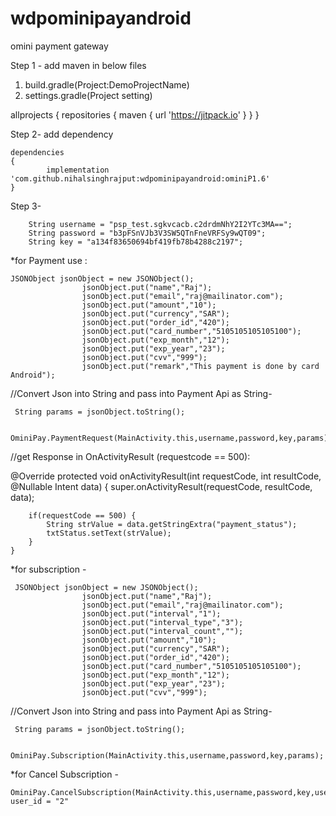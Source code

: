 # wdpominipayandroid
omini payment gateway 

Step 1 -
add maven in below files 

1. build.gradle(Project:DemoProjectName)
2. settings.gradle(Project setting)

allprojects 
{
		repositories {
			maven 
			{ 
			url 'https://jitpack.io'
			}
		}
	}
  
  
  
  Step 2- add dependency

  	dependencies 
	{
	        implementation 'com.github.nihalsinghrajput:wdpominipayandroid:ominiP1.6'
	}
	
	
	
Step 3- 

        String username = "psp_test.sgkvcacb.c2drdmNhY2I2YTc3MA==";
        String password = "b3pFSnVJb3V3SW5QTnFneVRFSy9wQT09";
        String key = "a134f83650694bf419fb78b4288c2197";


*for Payment use :

	JSONObject jsonObject = new JSONObject();
                    jsonObject.put("name","Raj");
                    jsonObject.put("email","raj@mailinator.com");
                    jsonObject.put("amount","10");
                    jsonObject.put("currency","SAR");
                    jsonObject.put("order_id","420");
                    jsonObject.put("card_number","5105105105105100");
                    jsonObject.put("exp_month","12");
                    jsonObject.put("exp_year","23");
                    jsonObject.put("cvv","999");
                    jsonObject.put("remark","This payment is done by card Android");

//Convert Json into String and pass into Payment Api as String-

	 String params = jsonObject.toString();
	 
	 OminiPay.PaymentRequest(MainActivity.this,username,password,key,params);
	 
	 
	 
//get Response in OnActivityResult (requestcode == 500):

@Override
    protected void onActivityResult(int requestCode, int resultCode, @Nullable Intent data) {
        super.onActivityResult(requestCode, resultCode, data);
        
        if(requestCode == 500) {
            String strValue = data.getStringExtra("payment_status");
            txtStatus.setText(strValue);
        }
    }
	 
	 
	 
	 
*for subscription - 
	
	 JSONObject jsonObject = new JSONObject();
                    jsonObject.put("name","Raj");
                    jsonObject.put("email","raj@mailinator.com");
                    jsonObject.put("interval","1");
                    jsonObject.put("interval_type","3");
                    jsonObject.put("interval_count","");
                    jsonObject.put("amount","10");
                    jsonObject.put("currency","SAR");
                    jsonObject.put("order_id","420");
                    jsonObject.put("card_number","5105105105105100");
                    jsonObject.put("exp_month","12");
                    jsonObject.put("exp_year","23");
                    jsonObject.put("cvv","999");
		   
		    
		    
//Convert Json into String and pass into Payment Api as String-

	 String params = jsonObject.toString();
	 
	  OminiPay.Subscription(MainActivity.this,username,password,key,params);
	

*for Cancel Subscription - 

	OminiPay.CancelSubscription(MainActivity.this,username,password,key,user_id);
	user_id = "2"
	
